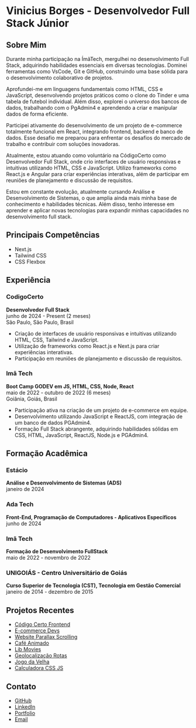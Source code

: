 # Vinicius Borges - Desenvolvedor Full Stack Júnior

## Sobre Mim

Durante minha participação na ÍmãTech, mergulhei no desenvolvimento Full Stack, adquirindo habilidades essenciais em diversas tecnologias. Dominei ferramentas como VsCode, Git e GitHub, construindo uma base sólida para o desenvolvimento colaborativo de projetos.

Aprofundei-me em linguagens fundamentais como HTML, CSS e JavaScript, desenvolvendo projetos práticos como o clone do Tinder e uma tabela de futebol individual. Além disso, explorei o universo dos bancos de dados, trabalhando com o PgAdmin4 e aprendendo a criar e manipular dados de forma eficiente.

Participei ativamente do desenvolvimento de um projeto de e-commerce totalmente funcional em React, integrando frontend, backend e banco de dados. Esse desafio me preparou para enfrentar os desafios do mercado de trabalho e contribuir com soluções inovadoras.

Atualmente, estou atuando como voluntário na CódigoCerto como Desenvolvedor Full Stack, onde crio interfaces de usuário responsivas e intuitivas utilizando HTML, CSS e JavaScript. Utilizo frameworks como React.js e Angular para criar experiências interativas, além de participar em reuniões de planejamento e discussão de requisitos.

Estou em constante evolução, atualmente cursando Análise e Desenvolvimento de Sistemas, o que amplia ainda mais minha base de conhecimento e habilidades técnicas. Além disso, tenho interesse em aprender e aplicar novas tecnologias para expandir minhas capacidades no desenvolvimento full stack.

## Principais Competências

- Next.js
- Tailwind CSS
- CSS Flexbox

## Experiência

### CodigoCerto

**Desenvolvedor Full Stack**  
junho de 2024 - Present (2 meses)  
São Paulo, São Paulo, Brasil

- Criação de interfaces de usuário responsivas e intuitivas utilizando HTML, CSS, Tailwind e JavaScript.
- Utilização de frameworks como React.js e Next.js para criar experiências interativas.
- Participação em reuniões de planejamento e discussão de requisitos.

### Imã Tech

**Boot Camp GODEV em JS, HTML, CSS, Node, React**  
maio de 2022 - outubro de 2022 (6 meses)  
Goiânia, Goiás, Brasil

- Participação ativa na criação de um projeto de e-commerce em equipe.
- Desenvolvimento utilizando JavaScript e ReactJS, com integração de um banco de dados PGAdmin4.
- Formação Full Stack abrangente, adquirindo habilidades sólidas em CSS, HTML, JavaScript, ReactJS, Node.js e PGAdmin4.

## Formação Acadêmica

### Estácio

**Análise e Desenvolvimento de Sistemas (ADS)**  
janeiro de 2024

### Ada Tech

**Front-End, Programação de Computadores - Aplicativos Específicos**  
junho de 2024

### Imã Tech

**Formação de Desenvolvimento FullStack**  
maio de 2022 - novembro de 2022

### UNIGOIÁS - Centro Universitário de Goiás

**Curso Superior de Tecnologia (CST), Tecnologia em Gestão Comercial**  
janeiro de 2014 - dezembro de 2015

## Projetos Recentes

- [Código Certo Frontend](https://codigocerto-frontend.netlify.app/)
- [E-commerce Devs](https://ecommecer-devs.netlify.app/)
- [Website Parallax Scrolling](https://websiteparallax-scrolling.netlify.app/)
- [Café Animado](https://cafeanimado.netlify.app/)
- [Lib Movies](https://lib-movies.netlify.app/)
- [Geolocalização Rotas](https://geolocalizacao-rotas.netlify.app/)
- [Jogo da Velha](https://jogoda-velhaa.netlify.app/)
- [Calculadora CSS JS](https://css-js-cal.netlify.app/)

## Contato

- [GitHub](https://github.com/ViniciusBorgesdeAraujo)
- [LinkedIn](https://www.linkedin.com/in/viniciusaraujodev)
- [Portfolio](https://portfolio-vinicius-borges.netlify.app/)
- [Email](mailto:vinnepaul@gmail.com)
